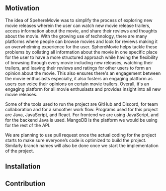 ## Motivation
The idea of SpehereMovie was to simplify the process of exploring new movie releases wherein the user can watch new movie release trailers, access information about the movie, and share their reviews and thoughts about the movie. With the growing use of technology, there are many platforms where people can browse movies and look for reviews making it an overwhelming experience for the user. SphereMovie helps tackle these problems by collating all information about the movie in one specific place for the user to have a more structured approach while having the flexibility of browsing through every movie including new releases, watching their trailers, and leaving their reviews and ratings for other users to form an opinion about the movie. This also ensures there's an engagement between the movie enthusiasts especially, it also fosters an engaging platform as users can voice their opinions on certain movie trailers. Overall, it's an engaging platform for all movie enthusiasts and provides insight into all new movie releases.

Some of the tools used to run the project are GitHub and Discord, for team collaboration and for a smoother work flow. Programs used for this project are Java, JavaScript, and React. For frontend we are using JavaScript, and for the backend Java is used. MangoDB is the platform we would be using for the rest of the API.

We are planning to use pull request once the actual coding for the project starts to make sure everyone’s code is optimized to build the project. Similarly branch names will also be done once we start the implementation of the project.

## Installation

## Contribution


